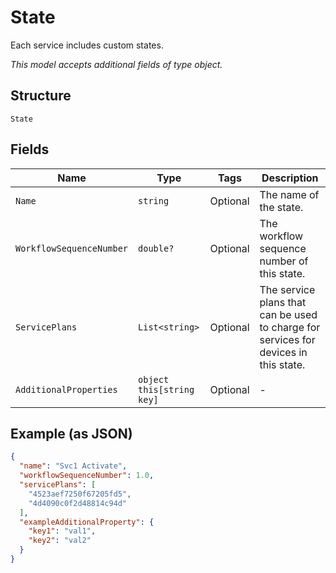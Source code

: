
# State

Each service includes custom states.

*This model accepts additional fields of type object.*

## Structure

`State`

## Fields

| Name | Type | Tags | Description |
|  --- | --- | --- | --- |
| `Name` | `string` | Optional | The name of the state. |
| `WorkflowSequenceNumber` | `double?` | Optional | The workflow sequence number of this state. |
| `ServicePlans` | `List<string>` | Optional | The service plans that can be used to charge for services for devices in this state. |
| `AdditionalProperties` | `object this[string key]` | Optional | - |

## Example (as JSON)

```json
{
  "name": "Svc1 Activate",
  "workflowSequenceNumber": 1.0,
  "servicePlans": [
    "4523aef7250f67205fd5",
    "4d4090c0f2d48814c94d"
  ],
  "exampleAdditionalProperty": {
    "key1": "val1",
    "key2": "val2"
  }
}
```


